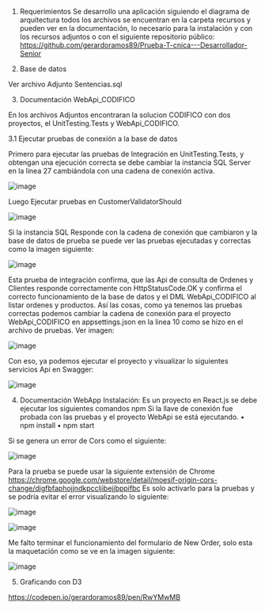 1.	Requerimientos
Se desarrollo una aplicación siguiendo el diagrama de arquitectura todos los archivos se encuentran en la carpeta recursos y pueden ver en la documentación, lo necesario para la instalación y con los recursos adjuntos o con el siguiente repositorio público:
https://github.com/gerardoramos89/Prueba-T-cnica---Desarrollador-Senior

2.	Base de datos

 Ver archivo Adjunto Sentencias.sql

3.	Documentación WebApi_CODIFICO

En los archivos Adjuntos encontraran la solucion CODIFICO con dos proyectos, el UnitTesting.Tests y WebApi_CODIFICO.

3.1	Ejecutar pruebas de conexión a la base de datos

Primero para ejecutar las pruebas de Integración en UnitTesting.Tests, y obtengan  una ejecución correcta se debe cambiar la instancia SQL Server en la linea 27 cambiándola con una cadena de conexión activa.
 
![image](https://user-images.githubusercontent.com/57040617/224812864-8cee7ba5-59c3-44f7-a47b-04f0828a2cb1.png)



Luego Ejecutar pruebas en CustomerValidatorShould 
 
![image](https://user-images.githubusercontent.com/57040617/224812916-aa040deb-4231-4d71-b053-767d5cd54f98.png)

Si la instancia SQL Responde con la cadena de conexión que cambiaron y la base de datos de prueba se puede ver las pruebas ejecutadas y correctas como la imagen siguiente:
 
![image](https://user-images.githubusercontent.com/57040617/224820367-8d6d0543-cf30-478e-9e2e-0094e3c8bb32.png)

Esta prueba de integración confirma, que las Api de consulta de Ordenes y Clientes responde correctamente con HttpStatusCode.OK y confirma el correcto funcionamiento de la base de datos y el DML WebApi_CODIFICO al listar ordenes y productos.
Así las cosas, como ya tenemos las pruebas correctas podemos cambiar la cadena de conexión para el proyecto WebApi_CODIFICO en appsettings.json en la linea 10 como se hizo en el archivo de pruebas.
Ver imagen:

![image](https://user-images.githubusercontent.com/57040617/224812955-8702132a-f505-4736-b44c-58d6caa5b3de.png)

 
Con eso, ya podemos ejecutar el proyecto y visualizar lo siguientes servicios Api en Swagger:
 
 ![image](https://user-images.githubusercontent.com/57040617/224812982-64a971fd-d90e-4317-b435-fb8e2d84ee06.png)

4.  Documentación WebApp
Instalación:
Es un proyecto en React.js se debe ejecutar los siguientes comandos npm Si la llave de conexión fue probada con las pruebas y el proyecto  WebApi se está  ejecutando.
•	npm install
•	npm start

Si se genera un error de Cors como el siguiente:

 ![image](https://user-images.githubusercontent.com/57040617/224812999-24792afb-79d8-490d-a255-3c4380ad5b71.png)

     
Para la prueba se puede usar la siguiente extensión de Chrome 
https://chrome.google.com/webstore/detail/moesif-origin-cors-change/digfbfaphojjndkpccljibejjbppifbc
Es solo activarlo para la pruebas y se podría evitar el error visualizando lo siguiente:

 ![image](https://user-images.githubusercontent.com/57040617/224813020-11ce3d6d-67b3-4e57-81e5-09fee7da4446.png)

 ![image](https://user-images.githubusercontent.com/57040617/224813028-1ba24ae7-83e5-4e9e-b887-5650100d2327.png)


Me falto terminar el funcionamiento del formulario de New Order, solo esta la maquetación como se ve en la imagen siguiente:
 
 ![image](https://user-images.githubusercontent.com/57040617/224821593-f5dfa357-f7ee-4bb1-a40c-6f2a38b167c7.png)

     
5. Graficando con D3

https://codepen.io/gerardoramos89/pen/RwYMwMB
